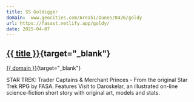 ```yaml
---
title: SS Goldigger
domain:  www.geocities.com/Area51/Dunes/8426/goldy
url: https://fasast.netlify.app/goldy/
date: 2025-04-07
---
```

## [{{ title }}]({{url}}){target="_blank"}
[{{ domain }}]({{url}}){target="_blank"}

STAR TREK: Trader Captains & Merchant Princes - From the original Star Trek RPG by FASA. Features Visit to Daroskelar, an illustrated on-line science-fiction short story with original art, models and stats.

